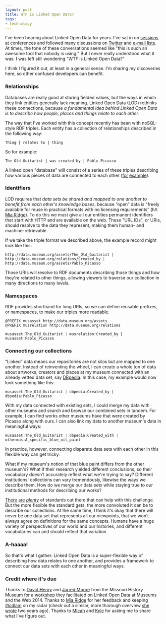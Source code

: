 ```yaml
---
layout: post
title: WTF is Linked Open Data?
tags:
- technology
---
```

I've been hearing about Linked Open Data for years. I've sat in on [sessions](http://www.museumsandtheweb.com/mw2011/session/linked_data.html) at conferences and followed many discussions on [Twitter](https://twitter.com/search?q=%23lodlam) and [e-mail lists](https://groups.google.com/forum/#!forum/lod-lam). At times, the tone of these conversations seemed like "this is such an awesome tool that nobody is using." But I never really understood what it was. I was left still wondering "WTF is Linked Open Data?"

I think I figured it out, at least in a general sense. I'm sharing my discoveries here, so other confused developers can benefit. 

### Relationships
Databases are really good at storing fielded values, but the ways in which they link entities generally lack meaning. Linked Open Data (LOD) rethinks these connections, because _a fundamental idea behind Linked Open Data is to describe how people, places and things relate to each other_. 

The way that I've worked with this concept recently has been with noSQL-style RDF triples. Each entity has a collection of relationships described in the following way:

    Thing | relates to | thing    

So for example:

    The Old Guitarist | was created by | Pablo Picasso    

A linked open "database" will consist of a series of these triples describing how various pieces of data are connected to each other ([for](http://dbpedia.org/page/The_Old_Guitarist) [example](http://data.nytimes.com/N855344257183137093)).

### Identifiers
LOD requires that _data sets be shared and mapped to one another to benefit from each other's knowledge bases_, because “open” data is "freely available for reuse in practical formats with no licensing requirements” (h/t [Mia Ridge](http://www.miaridge.com/keynote-from-strings-to-things-lodlam-melbourne-workshop)). To do this we must give all our entities permanent identifiers that start with HTTP and are available on the web. These "URL IDs", or URIs, should resolve to the data they represent, making them human- and machine-retrievable. 

If we take the triple format we described above, the example record might look like this:

    http://data.museum.org/assets/The_Old_Guitarist | http://data.museum.org/relations/Created_by | http://data.museum.org/assets/Pablo_Picasso    

Those URIs will resolve to RDF documents describing those things and how they're related to other things, allowing viewers to traverse our collection in many directions to many levels. 

### Namespaces
RDF provides shorthand for long URIs, so we can define reusable prefixes, or namespaces, to make our triples more readable. 

    @PREFIX musasset http://data.museum.org/assets
    @PREFIX musrelation http://data.museum.org/relations
    
    musasset:The_Old_Guitarist | musrelation:Created_by | musasset:Pablo_Picasso    

### Connecting our collections
“Linked” data means our repositories are not silos but are mapped to one another. Instead of reinventing the wheel, I can create a whole ton of data about artworks, creators and places at my museum connected with an already vetted data set, say [DBpedia](http://wiki.dbpedia.org/Ontology). In this case, my example would now look something like this:

    musasset:The_Old_Guitarist | dbpedia:Created_by | dbpedia:Pablo_Picasso    

With my data connected with existing sets, I could merge my data with other museums and search and browse our combined sets in tandem. For example, I can find works other museums have that were created by Picasso along with ours. I can also link my data to another museum's data in meaningful ways:

    musasset:The_Old_Guitarist | dbpedia:Created_with | othermus:A_specific_blue_oil_paint    

In practice, however, connecting disparate data sets with each other in this flexible way can get tricky. 

What if my museum's notion of that blue paint differs from the other museum's? What if their research yielded different conclusions, so their vocabulary doesn't accurately reflect what we're trying to say? Different institutions' collections can vary tremendously, likewise the ways we describe them. How do we merge our data sets while staying true to our institutional methods for describing our works?

[There](http://dublincore.org/) [are](http://wiki.dbpedia.org/Ontology) _[plenty](http://www.cidoc-crm.org/)_ of standards out there that can help with this challenge. But the more flexible the standard gets, the more convoluted it can be to describe our collections. At the same time, I think it's okay that there will never be one data set that represents all our viewpoints, that we won’t always agree on definitions for the same concepts. Humans have a huge variety of perspectives of our world and our histories, and different vocabularies can and should reflect that variation. 

### A-haaaa!
So that's what I gather: Linked Open Data is a super-flexible way of describing how data relates to one another, and provides a framework to connect our data sets with each other in meaningful ways. 

### Credit where it's due
Thanks to [David Henry](https://twitter.com/dhenry314) and [Jarred Moore](https://twitter.com/jarredmoore) from the Missouri History Museum for a [workshop](http://mw2014.museumsandtheweb.com/proposals/an-introduction-to-linked-open-data-for-museums/) they facilitated on Linked Open Data at Museums and the Web 2014. Thanks to [Mia Ridge](https://twitter.com/mia_out) for her feedback and keeping [#lodlam](http://lodlam.net/) on my radar (check out a similar, more thorough overview [she wrote](http://www.miaridge.com/keynote-from-strings-to-things-lodlam-melbourne-workshop) two years ago). Thanks to [Micah](https://twitter.com/micahwalter) and [Kyle](https://twitter.com/kjaebker) for asking me to share what I've figure out.

